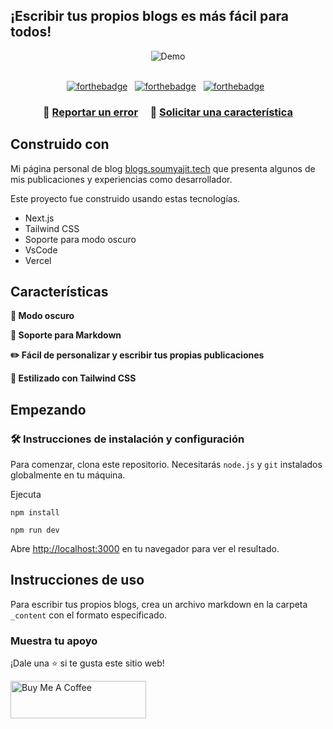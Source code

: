 ## ¡Escribir tus propios blogs es más fácil para todos!


<div align="center">
  <img alt="Demo" src="./Extra/demo.gif" />
</div>

<br/>

<center>

[![forthebadge](https://forthebadge.com/images/badges/built-with-love.svg)](https://forthebadge.com) &nbsp;
[![forthebadge](https://forthebadge.com/images/badges/made-with-javascript.svg)](https://forthebadge.com) &nbsp;
[![forthebadge](https://forthebadge.com/images/badges/open-source.svg)](https://forthebadge.com) &nbsp;

</center>

<h3 align="center">
    🔹
    <a href="https://github.com/soumyajit4419/Bits-0f-C0de/issues">Reportar un error</a> &nbsp; &nbsp;
    🔹
    <a href="https://github.com/soumyajit4419/Bits-0f-C0de/issues">Solicitar una característica</a>
</h3>

## Construido con

Mi página personal de blog <a href="http://blogs.soumya-jit.tech/" target="_blank">blogs.soumyajit.tech</a> que presenta algunos de mis publicaciones y experiencias como desarrollador.<br/>

Este proyecto fue construido usando estas tecnologías.

- Next.js
- Tailwind CSS
- Soporte para modo oscuro
- VsCode
- Vercel

## Características

**🌙 Modo oscuro**

**📃 Soporte para Markdown**

**✏️ Fácil de personalizar y escribir tus propias publicaciones**

**🎨 Estilizado con Tailwind CSS**

## Empezando

### 🛠 Instrucciones de instalación y configuración

Para comenzar, clona este repositorio. Necesitarás `node.js` y `git` instalados globalmente en tu máquina.

Ejecuta

```
npm install
```

```
npm run dev
```

Abre [http://localhost:3000](http://localhost:3000) en tu navegador para ver el resultado.

## Instrucciones de uso

Para escribir tus propios blogs, crea un archivo markdown en la carpeta `_content` con el formato especificado.

### Muestra tu apoyo

¡Dale una ⭐ si te gusta este sitio web!

<a href="https://www.buymeacoffee.com/soumyajit4419" target="_blank"><img src="https://cdn.buymeacoffee.com/buttons/v2/default-violet.png" alt="Buy Me A Coffee" height= "60px" width= "217px" ></a>
